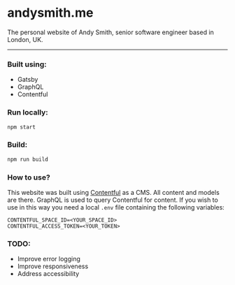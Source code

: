 # andysmith.me

The personal website of Andy Smith, senior software engineer based in London, UK.

______

### Built using:

* Gatsby
* GraphQL
* Contentful

### Run locally:

```bash
npm start
```

### Build:

```bash
npm run build
```



### How to use?

This website was built using [Contentful](https://www.contentful.com/) as a CMS. All content and models are there. GraphQL is used to query Contentful for content. If you wish to use in this way you need a local `.env` file containing the following variables:

``````
CONTENTFUL_SPACE_ID=<YOUR_SPACE_ID>
CONTENTFUL_ACCESS_TOKEN=<YOUR_TOKEN>
``````



### TODO:

- Improve error logging
- Improve responsiveness
- Address accessibility

